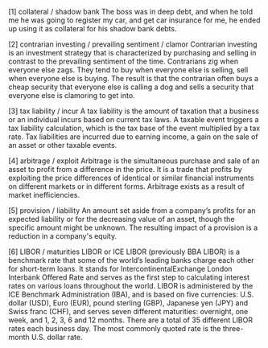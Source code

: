 [1] collateral / shadow bank
    The boss was in deep debt, and when he told me he was going to register my car, 
    and get car insurance for me, he ended up using it as collateral for his shadow bank debts.

[2] contrarian investing / prevailing sentiment / clamor
    Contrarian investing is an investment strategy that is characterized by purchasing and selling in contrast to the prevailing sentiment of the time.
    Contrarians zig when everyone else zags. They tend to buy when everyone else is selling, sell when everyone else is buying.
    The result is that the contrarian often buys a cheap security that everyone else is calling a dog and sells a security that everyone else is clamoring to get into.

[3] tax liability / incur
    A tax liability is the amount of taxation that a business or an individual incurs based on current tax laws.
    A taxable event triggers a tax liability calculation, which is the tax base of the event multiplied by a tax rate.
    Tax liabilities are incurred due to earning income, a gain on the sale of an asset or other taxable events.

[4] arbitrage / exploit
    Arbitrage is the simultaneous purchase and sale of an asset to profit from a difference in the price.
    It is a trade that profits by exploiting the price differences of identical or similar financial instruments on different markets or in different forms.
    Arbitrage exists as a result of market inefficiencies.

[5] provision / liability
    An amount set aside from a company’s profits for an expected liability or for the decreasing value of an asset, though the specific amount might be unknown.
    The resulting impact of a provision is a reduction in a company's equity.

[6] LIBOR / maturities
    LIBOR or ICE LIBOR (previously BBA LIBOR) is a benchmark rate that some of the world’s leading banks charge each other for short-term loans.
    It stands for IntercontinentalExchange London Interbank Offered Rate and serves as the first step to calculating interest rates on various loans throughout the world.
    LIBOR is administered by the ICE Benchmark Administration (IBA), and is based on five currencies: 
    U.S. dollar (USD), Euro (EUR), pound sterling (GBP), Japanese yen (JPY) and Swiss franc (CHF), 
    and serves seven different maturities: overnight, one week, and 1, 2, 3, 6 and 12 months. 
    There are a total of 35 different LIBOR rates each business day. The most commonly quoted rate is the three-month U.S. dollar rate.
